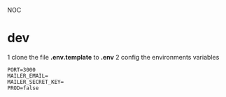 NOC

# dev

1 clone the file __.env.template__ to __.env__ 
2 config the environments variables
```
PORT=3000
MAILER_EMAIL=
MAILER_SECRET_KEY=
PROD=false

``` 